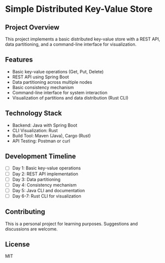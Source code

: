 # Simple Distributed Key-Value Store

## Project Overview
This project implements a basic distributed key-value store with a REST API, data partitioning, and a command-line interface for visualization.

## Features
- Basic key-value operations (Get, Put, Delete)
- REST API using Spring Boot
- Data partitioning across multiple nodes
- Basic consistency mechanism
- Command-line interface for system interaction
- Visualization of partitions and data distribution (Rust CLI)

## Technology Stack
- Backend: Java with Spring Boot
- CLI Visualization: Rust
- Build Tool: Maven (Java), Cargo (Rust)
- API Testing: Postman or curl

## Development Timeline
- [ ] Day 1: Basic key-value operations
- [ ] Day 2: REST API implementation
- [ ] Day 3: Data partitioning
- [ ] Day 4: Consistency mechanism
- [ ] Day 5: Java CLI and documentation
- [ ] Day 6-7: Rust CLI for visualization

## Contributing
This is a personal project for learning purposes. Suggestions and discussions are welcome.

## License
MIT